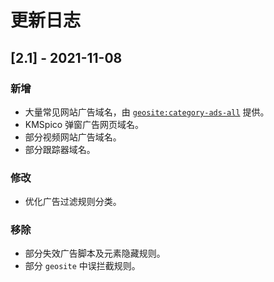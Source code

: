 # 更新日志

## [2.1] - 2021-11-08

### 新增

- 大量常见网站广告域名，由 [`geosite:category-ads-all`](https://github.com/v2fly/domain-list-community) 提供。
- KMSpico 弹窗广告网页域名。
- 部分视频网站广告域名。
- 部分跟踪器域名。

### 修改

- 优化广告过滤规则分类。

### 移除

- 部分失效广告脚本及元素隐藏规则。
- 部分 `geosite` 中误拦截规则。
